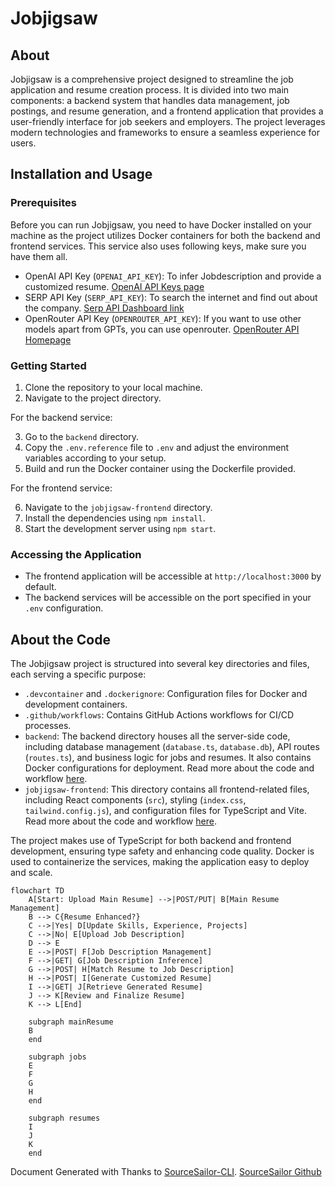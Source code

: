 # Jobjigsaw

## About

Jobjigsaw is a comprehensive project designed to streamline the job application and resume creation process. It is divided into two main components: a backend system that handles data management, job postings, and resume generation, and a frontend application that provides a user-friendly interface for job seekers and employers. The project leverages modern technologies and frameworks to ensure a seamless experience for users.

## Installation and Usage

### Prerequisites

Before you can run Jobjigsaw, you need to have Docker installed on your machine as the project utilizes Docker containers for both the backend and frontend services. This service also uses following keys, make sure you have them all.

- OpenAI API Key (`OPENAI_API_KEY`): To infer Jobdescription and provide a customized resume. [OpenAI API Keys page](https://platform.openai.com/api-keys)
- SERP API Key (`SERP_API_KEY`): To search the internet and find out about the company. [Serp API Dashboard link](https://serpapi.com/dashboard)
- OpenRouter API Key (`OPENROUTER_API_KEY`): If you want to use other models apart from GPTs, you can use openrouter. [OpenRouter API Homepage](https://openrouter.ai/)


### Getting Started

1. Clone the repository to your local machine.
2. Navigate to the project directory.

For the backend service:

3. Go to the `backend` directory.
4. Copy the `.env.reference` file to `.env` and adjust the environment variables according to your setup.
5. Build and run the Docker container using the Dockerfile provided.

For the frontend service:

6. Navigate to the `jobjigsaw-frontend` directory.
7. Install the dependencies using `npm install`.
8. Start the development server using `npm start`.

### Accessing the Application

- The frontend application will be accessible at `http://localhost:3000` by default.
- The backend services will be accessible on the port specified in your `.env` configuration.

## About the Code

The Jobjigsaw project is structured into several key directories and files, each serving a specific purpose:

- `.devcontainer` and `.dockerignore`: Configuration files for Docker and development containers.
- `.github/workflows`: Contains GitHub Actions workflows for CI/CD processes.
- `backend`: The backend directory houses all the server-side code, including database management (`database.ts`, `database.db`), API routes (`routes.ts`), and business logic for jobs and resumes. It also contains Docker configurations for deployment. Read more about the code and workflow [here](./backend/codeInferrence.md).
- `jobjigsaw-frontend`: This directory contains all frontend-related files, including React components (`src`), styling (`index.css`, `tailwind.config.js`), and configuration files for TypeScript and Vite. Read more about the code and workflow [here](./jobjigsaw-frontend/codeInferrence.md).

The project makes use of TypeScript for both backend and frontend development, ensuring type safety and enhancing code quality. Docker is used to containerize the services, making the application easy to deploy and scale.

```mermaid
flowchart TD
    A[Start: Upload Main Resume] -->|POST/PUT| B[Main Resume Management]
    B --> C{Resume Enhanced?}
    C -->|Yes| D[Update Skills, Experience, Projects]
    C -->|No| E[Upload Job Description]
    D --> E
    E -->|POST| F[Job Description Management]
    F -->|GET| G[Job Description Inference]
    G -->|POST| H[Match Resume to Job Description]
    H -->|POST| I[Generate Customized Resume]
    I -->|GET| J[Retrieve Generated Resume]
    J --> K[Review and Finalize Resume]
    K --> L[End]

    subgraph mainResume
    B
    end

    subgraph jobs
    E
    F
    G
    H
    end

    subgraph resumes
    I
    J
    K
    end

```



Document Generated with Thanks to [SourceSailor-CLI](https://www.npmjs.com/package/sourcesailor). [SourceSailor Github](https://github.com/PrashamTrivedi/SourceSailor-CLI)